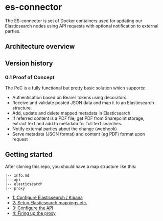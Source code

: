 # es-connector
The ES-connector is set of Docker containers used for updating our Elasticsearch nodes using API requests with optional notification to external parties.

## Architecture overview

## Version history

### 0.1 Proof of Concept
The PoC is a fully functional but pretty basic solution which supports:

- Authentication based on Bearer tokens using decorators.
- Receive and validate posted JSON data and map it to an Elasticsearch structure.
- Add, update and delete mapped metadata in Elasticsearch.
- If referred content is a PDF file; get PDF from Sharepoint storage, extract text and add to metadata for full text searches.
- Notify external parties about the change (webhook)
- Serve metadata (JSON format) and content (eg PDF) format upon request 

## Getting started
After cloning this repo, you should have a map structure like this:

```
|-- Info.md
|-- api
|-- elasticsearch
|-- proxy
```

- [1: Configure Elasticsearch / Kibana](https://github.com/ProvincieZeeland/es-connector/wiki/1:-Configure-Elasticsearch--&-Kibana-nodes)
- [2: Setup Elasticsearch mappings etc.](https://github.com/ProvincieZeeland/es-connector/wiki/2:-Setup-Elasticsearch-mappings-etc.)
- [3: Configure the API](https://github.com/ProvincieZeeland/es-connector/wiki/3:-Configure-the-API)
- [4: Firing up the proxy](https://github.com/ProvincieZeeland/es-connector/wiki/4:-Firing-up-the-proxy)

